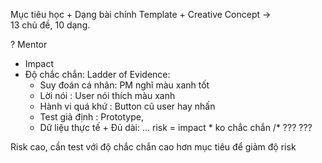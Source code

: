Mục tiêu học + Dạng bài chính Template + Creative Concept -> \
13 chủ đề, 10 dạng. 

? Mentor
- Impact
- Độ chắc chắn: Ladder of Evidence: 
	- Suy đoán cá nhân: PM nghĩ màu xanh tốt 
	- Lời nói : User nói thích màu xanh
	- Hành vi quá khứ \: Button cũ user hay nhấn
	- Test giả định : Prototype, 
	- Dữ liệu thực tế + Đủ dài: ...
risk = impact * ko chắc chắn /* ??? ???

Risk cao, cần test với độ chắc chắn cao hơn mục tiêu để giảm độ risk  